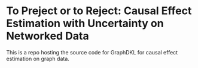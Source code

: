 # To Preject or to Reject: Causal Effect Estimation with Uncertainty on Networked Data

This is a repo hosting the source code for GraphDKL for causal effect estimation on graph data.
